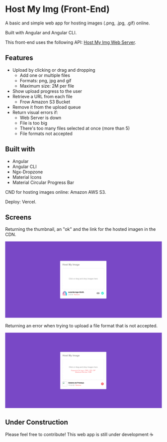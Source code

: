 # Host My Img (Front-End)

A basic and simple web app for hosting images (.png, .jpg, .gif) online. 

Built with Angular and Angular CLI.

This front-end uses the following API: [Host My Img Web Server](https://github.com/samantafluture/hostmyimg-server). 

## Features

- Upload by clicking or drag and dropping
  - Add one or multiple files
  - Formats: png, jpg and gif
  - Maximum size: 2M per file
- Show upload progress to the user
- Retrieve a URL from each file
  - Frow Amazon S3 Bucket
- Remove it from the upload queue
- Return visual errors if:
  - Web Server is down
  - File is too big
  - There's too many files selected at once (more than 5)
  - File formats not accepted

## Built with

- Angular
- Angular CLI
- Ngx-Dropzone
- Material Icons
- Material Circular Progress Bar

CND for hosting images online: Amazon AWS S3.

Deploy: Vercel.

## Screens

Returning the thumbnail, an "ok" and the link for the hosted imagen in the CDN.

![upload-image-ok](https://github.com/samantafluture/hostmyimg-front/blob/main/src/assets/upload-image-ok.png?raw=true)

Returning an error when trying to upload a file format that is not accepted.

![upload-image-error](https://github.com/samantafluture/hostmyimg-front/blob/main/src/assets/upload-image-error.png?raw=true)

## Under Construction

Please feel free to contribute! This web app is still under development :coffee:
